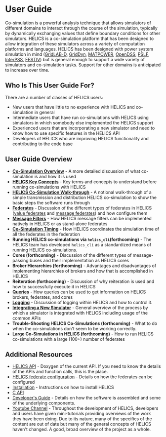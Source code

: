 # User Guide #

Co-simulation is a powerful analysis technique that allows simulators of different domains to interact through the course of the simulation, typically by dynamically exchanging values that define boundary conditions for other simulators. HELICS is a co-simulation platform that has been designed to allow integration of these simulators across a variety of computation platforms and languages. HELICS has been designed with power system simulation in mind ([GridLAB-D](https://github.com/gridlab-d/gridlab-d), [GridDyn](https://github.com/LLNL/GridDyn), [MATPOWER](https://github.com/GMLC-TDC/MATPOWER-wrapper), [OpenDSS](https://sourceforge.net/projects/electricdss/), [PSLF](https://github.com/GMLC-TDC/PSLF-wrapper), [InterPSS](https://github.com/InterPSS-Project/ipss-common), [FESTIV](https://www.nrel.gov/grid/festiv-model.html)) but is general enough to support a wide variety of simulators and co-simulation tasks. Support for other domains is anticipated to increase over time.

## Who Is This User Guide For? ##
There are a number of classes of HELICS users:

*   New users that have little to no experience with HELICS and co-simulation in general
*   Intermediate users that have run co-simulations with HELICS using simulators in which somebody else implemented the HELICS support
*   Experienced users that are incorporating a new simulator and need to know how to use specific features in the HELICS API
*   Developers of HELICS who are improving HELICS functionality and contributing to the code base


## User Guide Overview ##
*   [**Co-Simulation Overview**](./co-simulation_overview.md) - A more detailed discussion of what co-simulation is and how it is used
*   [**HELICS Key Concepts**](./helics_key_concepts) - Key terms and concepts to understand before running co-simulations with HELICS
*   [**HELICS Co-Simulation Walk-through**](./helics_co-sim_sequence.md) - A notional walk-through of a simple transmission and distribution HELICS co-simulation to show the basic steps the software runs through
*   [**Federates**](./federates.md) - Discussion of the different types of federates in HELICS ([value federates](./value_federates.md) and [message federates](./message_federates.md)) and how configure them
*   [**Message Filters**](./filters) - How HELICS message filters can be implemented natively in HELICS or as stand-alone federates
*   [**Co-Simulation Timing**](./timing.md) - How HELICS coordinates the simulation time of all the federates in the federation
*   **Running HELICS co-simulations via `helics_cli`(forthcoming)** - The HELICS team has developed `helics_cli` as a standardized means of running HELICS co-simulations.
*   **Cores (forthcoming)** - Discussion of the different types of message-passing buses and their implementation as HELICS cores
*   **Broker Hierarchies (forthcoming)** - Advantages and disadvantages of implementing hierarchies of brokers and how that is accomplished in HELICS
*   **Reiteration (forthcoming)** - Discussion of why reiteration is used and how to successfully execute it in HELICS
*   [**Queries**](./queries.md) - How queries can be used to get information on HELICS brokers, federates, and cores
*   [**Logging**](./logging.md) - Discussion of logging within HELICS and how to control it.  
*   [**Integrating a New Simulator**](./simulator_integration.md) - General overview of the process by which a simulator is integrated with HELICS including usage of the common APIs
*   **Trouble-Shooting HELICS Co-Simulations (forthcoming)** - What to do when the co-simulations don't seem to be working correctly.
*   **Large Co-Simulations in HELICS (forthcoming)** - How to run HELICS co-simulations with a large (100+) number of federates

## Additional Resources ##
*   [HELICS API](../doxygen/index.html) - Doxygen of the current API. If you need to know the details of the APIs and function calls, this is the place.
*   [HELICS federate configuration](../configuration/index.html) - Details on how the federates can be configured
*   [Installation](../installation/index.html) -  Instructions on how to install HELICS
*   [C API](../c-api-reference/index.html)
*   [Developer's Guide](../developer-guide/index.html) - Details on how the software is assembled and some of the underlying components.
*   [Youtube Channel](https://www.youtube.com/channel/UCPa81c4BVXEYXt2EShTzbcg/featured) - Throughout the development of HELICS, developers and users have given mini-tutorials providing overviews of the work they have been doing. Due to its nature, many of the specifics of the content are out of date but many of the general concepts of HELICS haven't changed. A good, broad overview of the project as a whole.
